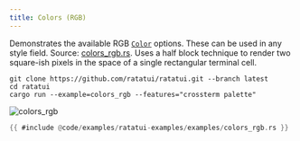 ```yaml
---
title: Colors (RGB)
---
```


Demonstrates the available RGB
[`Color`](https://docs.rs/ratatui/latest/ratatui/style/enum.Color.html) options. These can be used
in any style field. Source: [colors_rgb.rs](./colors_rgb.rs). Uses a half block technique to render
two square-ish pixels in the space of a single rectangular terminal cell.

```shell title=run example
git clone https://github.com/ratatui/ratatui.git --branch latest
cd ratatui
cargo run --example=colors_rgb --features="crossterm palette"
```

<!-- TODO update this to use the mov file -->

![colors_rgb](colors_rgb.gif)

```rust title=colors_rgb.rs
{{ #include @code/examples/ratatui-examples/examples/colors_rgb.rs }}
```
